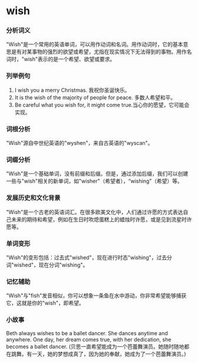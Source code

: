 # wish

### 分析词义

  

"Wish"是一个常用的英语单词，可以用作动词和名词。用作动词时，它的基本意思是有对某事物的强烈的欲望或希望，尤指在现实情况下无法得到的事物。用作名词时，"wish"表示的是一个希望、欲望或要求。

  

### 列举例句

  

1.  I wish you a merry Christmas. 我祝你圣诞快乐。
2.  It is the wish of the majority of people for peace. 多数人希望和平。
3.  Be careful what you wish for, it might come true.当心你的愿望，它可能会实现。

  

### 词根分析

  

"Wish"源自中世纪英语的"wyshen"，来自古英语的"wyscan"。

  

### 词缀分析

  

"Wish"是一个基础单词，没有前缀和后缀。但是，通过添加后缀，我们可以创建一些与"wish"相关的新单词，如"wisher"（希望者），“wishing”（希望）等。

  

### 发展历史和文化背景

  

"Wish"是一个古老的英语词汇。在很多欧美文化中，人们通过许愿的方式表达自己未来的期待和希望，例如在生日时吹熄蛋糕上的蜡烛时许愿，或是见到流星时许愿等。

  

### 单词变形

  

"Wish"的变形包括：过去式"wished"，现在进行时态"wishing"，过去分词"wished"，现在分词"wishing"。

  

### 记忆辅助

  

"Wish"与"fish"发音相似，你可以想象一条鱼在水中游动，你非常希望能够捕获它，这就是你的"wish"，即希望。

  

### 小故事

  

Beth always wishes to be a ballet dancer. She dances anytime and anywhere. One day, her dream comes true, with her dedication, she becomes a ballet dancer. (贝思一直希望能成为一个芭蕾舞演员。她随时随地都在跳舞。有一天，她的梦想成真了，因为她的奉献，她成为了一个芭蕾舞演员。)
